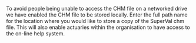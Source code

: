To avoid people being unable to access the CHM file on a networked drive
we have enabled the CHM file to be stored locally. Enter the full path
name for the location where you would like to store a copy of the
SuperVal chm file. This will also enable actuaries within the
organisation to have access to the on-line help system.
